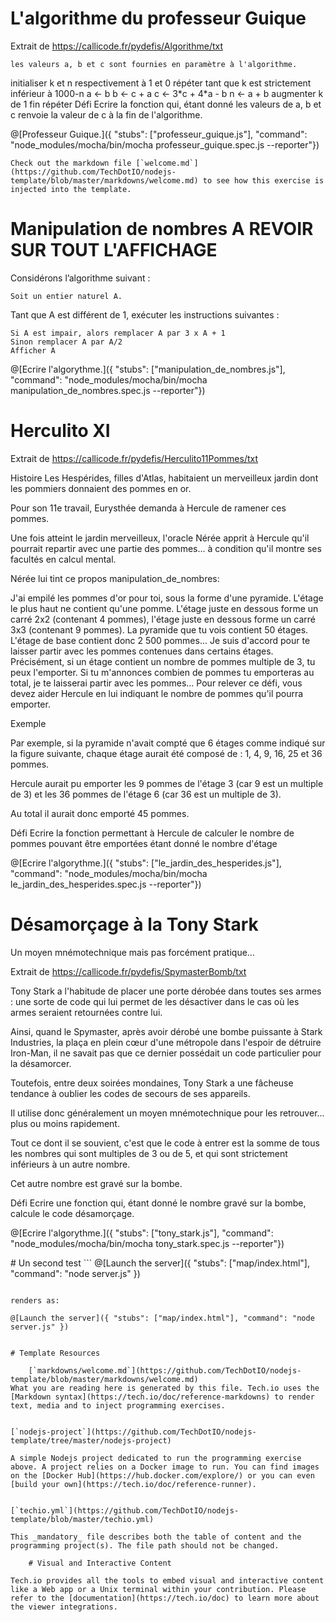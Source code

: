 # L'algorithme du professeur Guique

Extrait de https://callicode.fr/pydefis/Algorithme/txt

    les valeurs a, b et c sont fournies en paramètre à l'algorithme.

initialiser k et n respectivement à 1 et 0
répéter tant que k est strictement inférieur à 1000-n
a <- b
b <- c + a
c <- 3\*c + 4\*a - b
n <- a + b
augmenter k de 1
fin répéter
Défi
Ecrire la fonction qui, étant donné les valeurs de a, b et c renvoie la valeur de c à la fin de l'algorithme.

@[Professeur Guique.]({ "stubs": ["professeur_guique.js"], "command": "node_modules/mocha/bin/mocha professeur_guique.spec.js --reporter"})

    Check out the markdown file [`welcome.md`](https://github.com/TechDotIO/nodejs-template/blob/master/markdowns/welcome.md) to see how this exercise is injected into the template.

# Manipulation de nombres A REVOIR SUR TOUT L'AFFICHAGE

Considérons l’algorithme suivant :

    Soit un entier naturel A.
    
Tant que A est différent de 1, exécuter les instructions suivantes :

    Si A est impair, alors remplacer A par 3 x A + 1
    Sinon remplacer A par A/2
    Afficher A

@[Ecrire l'algorythme.]({ "stubs": ["manipulation_de_nombres.js"], "command": "node_modules/mocha/bin/mocha manipulation_de_nombres.spec.js --reporter"})

# Herculito XI

Extrait de https://callicode.fr/pydefis/Herculito11Pommes/txt

Histoire
Les Hespérides, filles d'Atlas, habitaient un merveilleux jardin dont les pommiers donnaient des pommes en or.

Pour son 11e travail, Eurysthée demanda à Hercule de ramener ces pommes.

Une fois atteint le jardin merveilleux, l'oracle Nérée apprit à Hercule qu'il pourrait repartir avec une partie des pommes... à condition qu'il montre ses facultés en calcul mental.

Nérée lui tint ce propos manipulation_de_nombres:

J'ai empilé les pommes d'or pour toi, sous la forme d'une pyramide.
L'étage le plus haut ne contient qu'une pomme.
L'étage juste en dessous forme un carré 2x2 (contenant 4 pommes), l'étage juste en dessous forme un carré 3x3 (contenant 9 pommes).
La pyramide que tu vois contient 50 étages. L'étage de base contient donc 2 500 pommes...
Je suis d'accord pour te laisser partir avec les pommes contenues dans certains étages.
Précisément, si un étage contient un nombre de pommes multiple de 3, tu peux l'emporter.
Si tu m'annonces combien de pommes tu emporteras au total, je te laisserai partir avec les pommes...
Pour relever ce défi, vous devez aider Hercule en lui indiquant le nombre de pommes qu'il pourra emporter.

Exemple

Par exemple, si la pyramide n'avait compté que 6 étages comme indiqué sur la figure suivante, chaque étage aurait été composé de : 1, 4, 9, 16, 25 et 36 pommes.

Hercule aurait pu emporter les 9 pommes de l'étage 3 (car 9 est un multiple de 3) et les 36 pommes de l'étage 6 (car 36 est un multiple de 3).

Au total il aurait donc emporté 45 pommes.

Défi
Ecrire la fonction permettant à Hercule de calculer le nombre de pommes pouvant être emportées étant donné le nombre d'étage

@[Ecrire l'algorythme.]({ "stubs": ["le_jardin_des_hesperides.js"], "command": "node_modules/mocha/bin/mocha le_jardin_des_hesperides.spec.js --reporter"})

# Désamorçage à la Tony Stark
  Un moyen mnémotechnique mais pas forcément pratique...
  
  Extrait de https://callicode.fr/pydefis/SpymasterBomb/txt
  
  Tony Stark a l'habitude de placer une porte dérobée dans toutes ses armes : une sorte de code qui lui permet de les désactiver dans le cas où les armes seraient retournées contre lui.
  
  Ainsi, quand le Spymaster, après avoir dérobé une bombe puissante à Stark Industries, la plaça en plein cœur d'une métropole dans l'espoir de détruire Iron-Man, il ne savait pas que ce dernier possédait un code particulier pour la désamorcer.
  
  Toutefois, entre deux soirées mondaines, Tony Stark a une fâcheuse tendance à oublier les codes de secours de ses appareils.
  
  Il utilise donc généralement un moyen mnémotechnique pour les retrouver... plus ou moins rapidement.
  
  Tout ce dont il se souvient, c'est que le code à entrer est la somme de tous les nombres qui sont multiples de 3 ou de 5, et qui sont strictement inférieurs à un autre nombre.
  
  Cet autre nombre est gravé sur la bombe.
  
  Défi
  Ecrire une fonction qui, étant donné le nombre gravé sur la bombe, calcule le code désamorçage.

@[Ecrire l'algorythme.]({ "stubs": ["tony_stark.js"], "command": "node_modules/mocha/bin/mocha tony_stark.spec.js --reporter"})


# Un second test
    ```
@[Launch the server]({ "stubs": ["map/index.html"], "command": "node server.js" })
```

renders as:

@[Launch the server]({ "stubs": ["map/index.html"], "command": "node server.js" })


# Template Resources

    [`markdowns/welcome.md`](https://github.com/TechDotIO/nodejs-template/blob/master/markdowns/welcome.md)
What you are reading here is generated by this file. Tech.io uses the [Markdown syntax](https://tech.io/doc/reference-markdowns) to render text, media and to inject programming exercises.

                                                                                            [`nodejs-project`](https://github.com/TechDotIO/nodejs-template/tree/master/nodejs-project)
                                                                                                                   A simple Nodejs project dedicated to run the programming exercise above. A project relies on a Docker image to run. You can find images on the [Docker Hub](https://hub.docker.com/explore/) or you can even [build your own](https://tech.io/doc/reference-runner).

                                                                                                                                                                                                                                                                                   [`techio.yml`](https://github.com/TechDotIO/nodejs-template/blob/master/techio.yml)
                                                                                                                                                                                                                                                                                                      This _mandatory_ file describes both the table of content and the programming project(s). The file path should not be changed.

    # Visual and Interactive Content

Tech.io provides all the tools to embed visual and interactive content like a Web app or a Unix terminal within your contribution. Please refer to the [documentation](https://tech.io/doc) to learn more about the viewer integrations.
